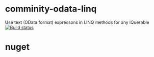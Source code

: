 # comminity-odata-linq
Use text (OData format) expressons in LINQ methods for any IQuerable
[![Build status](https://ci.appveyor.com/api/projects/status/yrmp3074ryce61gb/branch/develop?svg=true)](https://ci.appveyor.com/project/IharYakimush/comminity-data-odata-linq/branch/develop)


# nuget
